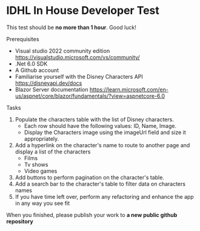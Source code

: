 # IDHL In House Developer Test

This test should be **no more than 1 hour**. Good luck!

Prerequisites

* Visual studio 2022 community edition <https://visualstudio.microsoft.com/vs/community/>
* .Net 6.0 SDK
* A Github account
* Familiarise yourself with the Disney Characters API <https://disneyapi.dev/docs>
* Blazor Server documentation <https://learn.microsoft.com/en-us/aspnet/core/blazor/fundamentals/?view=aspnetcore-6.0>
	
	
Tasks
 
1. Populate the characters table with the list of Disney characters.
	* Each row should have the following values: ID, Name, Image.
	* Display the Characters image using the imageUrl field and size it appropriately.
2. Add a hyperlink on the character's name to route to another page and display a list of the characters  
	* Films 
	* Tv shows
	* Video games
3. Add buttons to perform pagination on the character's table.
4. Add a search bar to the character's table to filter data on characters names
5. If you have time left over, perform any refactoring and enhance the app in any way you see fit 

When you finished, please publish your work to **a new public github repository** 
